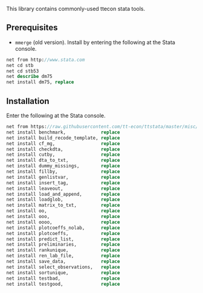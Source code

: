 This library contains commonly-used ttecon stata tools.

## Prerequisites
- `mmerge` (old version). Install by entering the following at the
  Stata console.
```stata
net from http://www.stata.com
net cd stb
net cd stb53
net describe dm75
net install dm75, replace
```


## Installation

Enter the following at the Stata console.

```stata
net from https://raw.githubusercontent.com/tt-econ/ttstata/master/misc/ado
net install benchmark,             replace
net install build_recode_template, replace
net install cf_mg,                 replace
net install checkdta,              replace
net install cutby,                 replace
net install dta_to_txt,            replace
net install dummy_missings,        replace
net install fillby,                replace
net install genlistvar,            replace
net install insert_tag,            replace
net install leaveout,              replace
net install load_and_append,       replace
net install loadglob,              replace
net install matrix_to_txt,         replace
net install oo,                    replace
net install ooo,                   replace
net install oooo,                  replace
net install plotcoeffs_nolab,      replace
net install plotcoeffs,            replace
net install predict_list,          replace
net install preliminaries,         replace
net install rankunique,            replace
net install ren_lab_file,          replace
net install save_data,             replace
net install select_observations,   replace
net install sortunique,            replace
net install testbad,               replace
net install testgood,              replace
```
